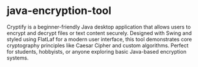 # java-encryption-tool

Cryptify is a beginner-friendly Java desktop application that allows users to encrypt and decrypt files or text content securely. 
Designed with Swing and styled using FlatLaf for a modern user interface, this tool demonstrates core cryptography principles 
like Caesar Cipher and custom algorithms. Perfect for students, hobbyists, or anyone exploring basic Java-based encryption systems.
